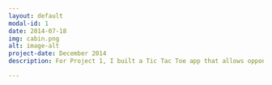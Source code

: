 ```yaml
---
layout: default
modal-id: 1
date: 2014-07-18
img: cabin.png
alt: image-alt
project-date: December 2014
description: For Project 1, I built a Tic Tac Toe app that allows opponents to challenge one another and keep track of wins, losses, and draws in a standings table. This project was completed in Ruby on Rails, after only 4 weeks of web dev experience. 

---
```

